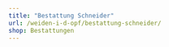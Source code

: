 ```yaml
---
title: "Bestattung Schneider"
url: /weiden-i-d-opf/bestattung-schneider/
shop: Bestattungen
---
```

